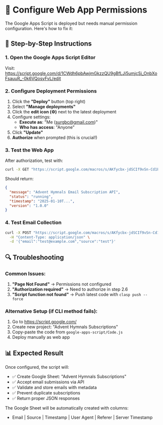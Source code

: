 # 🔧 Configure Web App Permissions

The Google Apps Script is deployed but needs manual permission configuration. Here's how to fix it:

## 📝 Step-by-Step Instructions

### 1. Open the Google Apps Script Editor
Visit: https://script.google.com/d/1CWdh6pbAwjmGkzzQU9gBfLJi5umjcSj_OnbXoFsauuR_-0k6VQosyFvL/edit

### 2. Configure Deployment Permissions
1. Click the **"Deploy"** button (top right)
2. Select **"Manage deployments"**
3. Click the **edit icon (⚙️)** next to the latest deployment
4. Configure settings:
   - **Execute as**: "Me (surgbc@gmail.com)"
   - **Who has access**: "Anyone"
5. Click **"Update"**
6. **Authorize** when prompted (this is crucial!)

### 3. Test the Web App
After authorization, test with:

```bash
curl -X GET "https://script.google.com/macros/s/AKfycbx-jdSCIf9vSn-Cd1FMwmcG9_KksBj1Bh1aLz9MWzY5PCCzujqkSvP_rO-lSrOVvKm8wA/exec"
```

Should return:
```json
{
  "message": "Advent Hymnals Email Subscription API",
  "status": "running",
  "timestamp": "2025-01-10T...",
  "version": "1.0.0"
}
```

### 4. Test Email Collection
```bash
curl -X POST "https://script.google.com/macros/s/AKfycbx-jdSCIf9vSn-Cd1FMwmcG9_KksBj1Bh1aLz9MWzY5PCCzujqkSvP_rO-lSrOVvKm8wA/exec" \
  -H "Content-Type: application/json" \
  -d '{"email":"test@example.com","source":"test"}'
```

## 🔍 Troubleshooting

### Common Issues:
1. **"Page Not Found"** → Permissions not configured
2. **"Authorization required"** → Need to authorize in step 2.6
3. **"Script function not found"** → Push latest code with `clasp push --force`

### Alternative Setup (if CLI method fails):
1. Go to https://script.google.com/
2. Create new project: "Advent Hymnals Subscriptions"
3. Copy-paste the code from `google-apps-script/Code.js`
4. Deploy manually as web app

## 📊 Expected Result

Once configured, the script will:
- ✅ Create Google Sheet: "Advent Hymnals Subscriptions" 
- ✅ Accept email submissions via API
- ✅ Validate and store emails with metadata
- ✅ Prevent duplicate subscriptions
- ✅ Return proper JSON responses

The Google Sheet will be automatically created with columns:
- Email | Source | Timestamp | User Agent | Referer | Server Timestamp